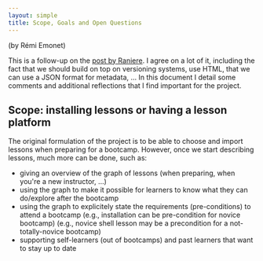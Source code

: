 ```yaml
--- 
layout: simple
title: Scope, Goals and Open Questions
---
```


(by Rémi Emonet)

This is a follow-up on the [post by Raniere](http://blog.rgaiacs.com/2014/07/02/import_lesson_is_possible.html).
I agree on a lot of it, including the fact that we should build on top on versioning systems, use HTML, that we can use a JSON format for metadata, …
In this document I detail some comments and additional reflections that I find important for the project.

## Scope: installing lessons or having a lesson platform

The original formulation of the project is to be able to choose and import lessons when preparing for a bootcamp.
However, once we start describing lessons, much more can be done, such as:
- giving an overview of the graph of lessons (when preparing, when you're a new instructor, …)
- using the graph to make it possible for learners to know what they can do/explore after the bootcamp
- using the graph to explicitely state the requirements (pre-conditions) to attend a bootcamp (e.g., installation can be pre-condition for novice bootcamp) (e.g., novice shell lesson may be a precondition for a not-totally-novice bootcamp)
- supporting self-learners (out of bootcamps) and past learners that want to stay up to date
